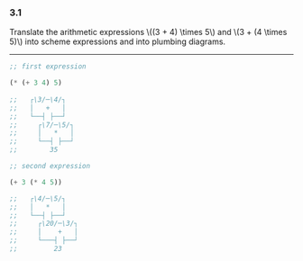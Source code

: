 ### 3.1
Translate the arithmetic expressions \\((3 + 4) \times 5\\) and \\(3 + (4 \times 5)\\) into scheme expressions and into plumbing diagrams.

***

~~~ scheme
;; first expression

(* (+ 3 4) 5)
 
;;   ┌\3/─\4/┐
;;   │   +   │
;;   └──┤ ├──┘
;;     ┌\7/─\5/┐
;;     │   *   │
;;     └──┤ ├──┘
;;        35
~~~
~~~ scheme
;; second expression

(+ 3 (* 4 5))

;;   ┌\4/─\5/┐
;;   │   *   │
;;   └──┤ ├──┘
;;     ┌\20/─\3/┐
;;     │    +   │
;;     └───┤ ├──┘
;;         23
~~~